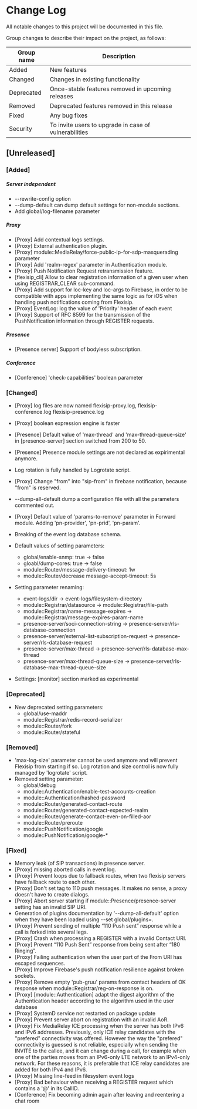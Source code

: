 # Change Log

All notable changes to this project will be documented in this file.

Group changes to describe their impact on the project, as follows:

| **Group name** | **Description**                                       |
| ----------     | ----------------------------------------------------- |
| Added          | New features                                          |
| Changed        | Changes in existing functionality                     |
| Deprecated     | Once-stable features removed in upcoming releases     |
| Removed        | Deprecated features removed in this release           |
| Fixed          | Any bug fixes                                         |
| Security       | To invite users to upgrade in case of vulnerabilities |

## [Unreleased]

### [Added]
##### Server independent
 - --rewrite-config option
 - --dump-default can dump default settings for non-module sections.
 - Add global/log-filename parameter

##### Proxy
 - [Proxy] Add contextual logs settings.
 - [Proxy] External authentication plugin.
 - [Proxy] module::MediaRelay/force-public-ip-for-sdp-masquerading parameter
 - [Proxy] Add 'realm-regex' parameter in Authentication module.
 - [Proxy] Push Notification Request retransmission feature.
 - [flexisip_cli] Allow to clear registration information of a given user when using REGISTRAR_CLEAR
   sub-command.
 - [Proxy] Add support for loc-key and loc-args to Firebase, in order to be compatible with apps implementing the same logic as for iOS when handling push notifications coming from Flexisip.
 - [Proxy] EventLog: log the value of 'Priority' header of each event
 - [Proxy] Support of RFC 8599 for the transmission of the PushNotification information through REGISTER requests.

##### Presence
 - [Presence server] Support of bodyless subscription.

##### Conference
 - [Conference] 'check-capabilities' boolean parameter
 
### [Changed]
 - [Proxy] log files are now named flexisip-proxy.log, flexisip-conference.log flexisip-presence.log
 - [Proxy] boolean expression engine is faster
 - [Presence] Default value of 'max-thread' and 'max-thread-queue-size' in [presence-server] section
   switched from 200 to 50.
 - [Presence] Presence module settings are not declared as expirimental anymore.
 - Log rotation is fully handled by Logrotate script.
 - [Proxy] Change "from" into "sip-from" in firebase notification, because "from" is reserved.
 - --dump-all-default dump a configuration file with all the parameters commented out.
 - [Proxy] Default value of 'params-to-remove' parameter in Forward module. Adding 'pn-provider',
   'pn-prid', 'pn-param'.
 - Breaking of the event log database schema.
 - Default values of setting parameters:
   - global/enable-snmp: true -> false
   - gloabl/dump-cores: true -> false
   - module::Router/message-delivery-timeout: 1w
   - module::Router/decrease message-accept-timeout: 5s

 - Setting parameter renaming:
   - event-logs/dir -> event-logs/filesystem-directory
   - module::Registrar/datasource -> module::Registrar/file-path
   - module::Registrar/name-message-expires -> module::Registrar/message-expires-param-name
   - presence-server/soci-connection-string -> presence-server/rls-database-connection
   - presence-server/external-list-subscription-request -> presence-server/rls-database-request
   - presence-server/max-thread -> presence-server/rls-database-max-thread
   - presence-server/max-thread-queue-size -> presence-server/rls-database-max-thread-queue-size

 - Settings: [monitor] section marked as experimental

### [Deprecated]
 - New deprecated setting parameters:
   - global/use-maddr
   - module::Registrar/redis-record-serializer
   - module::Router/fork
   - module::Router/stateful
 

### [Removed]
 - 'max-log-size' parameter cannot be used anymore and will prevent Flexisip from starting if so.
   Log rotation and size control is now fully managed by 'logrotate' script.
 - Removed setting parameter:
   - global/debug
   - module::Authentication/enable-test-accounts-creation
   - module::Authentication/hashed-password
   - module::Router/generated-contact-route
   - module::Router/generated-contact-expected-realm
   - module::Router/generate-contact-even-on-filled-aor
   - module::Router/preroute
   - module::PushNotification/google
   - module::PushNotification/google-*
   

### [Fixed]
 - Memory leak (of SIP transactions) in presence server.
 - [Proxy] missing aborted calls in event log.
 - [Proxy] Prevent loops due to fallback routes, when two flexisip servers have fallback route to each other.
 - [Proxy] Don't set tag to 110 push messages. It makes no sense, a proxy doesn't have to create dialogs.
 - [Proxy] Abort server starting if module::Presence/presence-server setting has an invalid SIP URI.
 - Generation of plugins documentation by '--dump-all-default' option when they have been loaded using
   --set global/plugins=<plugin-list>.
 - [Proxy] Prevent sending of multiple “110 Push sent” response while a call is forked into several legs.
 - [Proxy] Crash when processing a REGISTER with a invalid Contact URI.
 - [Proxy] Prevent “110 Push Sent” response from being sent after “180 Ringing”.
 - [Proxy] Failing authentication when the user part of the From URI has escaped sequences.
 - [Proxy] Improve Firebase's push notification resilience against broken sockets.
 - [Proxy] Remove empty 'pub-gruu' params from contact headers of OK response when module::Registrar/reg-on-response is on.
 - [Proxy] [module::Authentication] adapt the digest algorithm of the Authentication header according to the algorithm used in the user database
 - [Proxy] SystemD service not restarted on package update
 - [Proxy] Prevent server abort on registration with an invalid AoR.
 - [Proxy] Fix MediaRelay ICE processing when the server has both IPv6 and IPv6 addresses.
           Previously, only ICE relay candidates with the "prefered" connectivity was offered. However the way the "prefered" connectivity is guessed is not reliable,
           especially when sending the INVITE to the callee, and it can change during a call, for example when one of the parties moves from an IPv6-only LTE network to an IPv4-only network.
           For these reasons, it is preferable that ICE relay candidates are added for both IPv4 and IPv6.
 - [Proxy] Missing line-feed in filesystem event logs
 - [Proxy] Bad behaviour when receiving a REGISTER request which contains a '@' in its CallID.
 - [Conference] Fix becoming admin again after leaving and reentering a chat room
